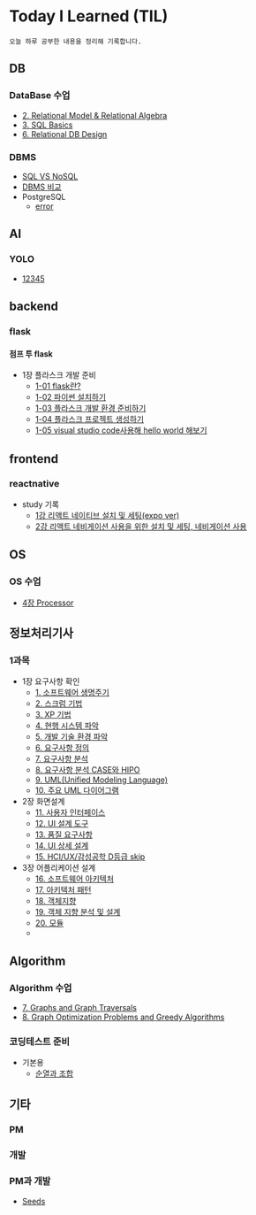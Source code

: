 # Today I Learned (TIL)
```
오늘 하루 공부한 내용을 정리해 기록합니다.
```
## DB
### DataBase 수업
- [2. Relational Model & Relational Algebra](https://github.com/seonyong-kim/TIL/blob/main/DataBase/DataBaseClass/Relational%20Model%20%26%20Relational%20Algebra.md)
- [3. SQL Basics](https://github.com/seonyong-kim/TIL/blob/main/DataBase/DataBaseClass/SQL%20Basics.md)
- [6. Relational DB Design](https://github.com/seonyong-kim/TIL/blob/main/DataBase/DataBaseClass/6.%20Relational%20DB%20Design.md)
### DBMS
- [SQL VS NoSQL](https://github.com/seonyong-kim/TIL/blob/main/DataBase/DBMS/SQL%20VS%20NoSQL.md)
- [DBMS 비교](https://github.com/seonyong-kim/TIL/blob/main/DataBase/DBMS/DBMS%EB%93%A4%20%EB%B9%84%EA%B5%90.md)
- PostgreSQL
  - [error](https://github.com/seonyong-kim/TIL/blob/main/DataBase/DBMS/PostgreSQL/error.md)
## AI
### YOLO
- [12345](https://github.com/seonyong-kim/TIL/blob/main/AI/YOLO/1.md)

## backend
### flask
#### 점프 투 flask
- 1장 플라스크 개발 준비
    - [1-01 flask란?](https://github.com/seonyong-kim/TIL/blob/main/flask/%EC%A0%90%ED%94%84%20%ED%88%AC%20flask/1%EC%9E%A5%20%ED%94%8C%EB%9D%BC%EC%8A%A4%ED%81%AC%20%EA%B0%9C%EB%B0%9C%20%EC%A4%80%EB%B9%84/1-01%20%ED%94%8C%EB%9D%BC%EC%8A%A4%ED%81%AC%EB%9E%80%3F.md)
    - [1-02 파이썬 설치하기](https://github.com/seonyong-kim/TIL/blob/main/flask/%EC%A0%90%ED%94%84%20%ED%88%AC%20flask/1%EC%9E%A5%20%ED%94%8C%EB%9D%BC%EC%8A%A4%ED%81%AC%20%EA%B0%9C%EB%B0%9C%20%EC%A4%80%EB%B9%84/1-02%20%ED%8C%8C%EC%9D%B4%EC%8D%AC%20%EC%84%A4%EC%B9%98%ED%95%98%EA%B8%B0.md)
    - [1-03 플라스크 개발 환경 준비하기](https://github.com/seonyong-kim/TIL/blob/main/flask/%EC%A0%90%ED%94%84%20%ED%88%AC%20flask/1%EC%9E%A5%20%ED%94%8C%EB%9D%BC%EC%8A%A4%ED%81%AC%20%EA%B0%9C%EB%B0%9C%20%EC%A4%80%EB%B9%84/1-03%20%ED%94%8C%EB%9D%BC%EC%8A%A4%ED%81%AC%20%EA%B0%9C%EB%B0%9C%20%ED%99%98%EA%B2%BD%20%EC%A4%80%EB%B9%84%ED%95%98%EA%B8%B0.md)
    - [1-04 플라스크 프로젝트 생성하기](https://github.com/seonyong-kim/TIL/blob/main/flask/%EC%A0%90%ED%94%84%20%ED%88%AC%20flask/1%EC%9E%A5%20%ED%94%8C%EB%9D%BC%EC%8A%A4%ED%81%AC%20%EA%B0%9C%EB%B0%9C%20%EC%A4%80%EB%B9%84/1-04%20%ED%94%8C%EB%9D%BC%EC%8A%A4%ED%81%AC%20%ED%94%84%EB%A1%9C%EC%A0%9D%ED%8A%B8%20%EC%83%9D%EC%84%B1%ED%95%98%EA%B8%B0.md)
    - [1-05 visual studio code사용해 hello world 해보기](https://github.com/seonyong-kim/TIL/blob/main/flask/%EC%A0%90%ED%94%84%20%ED%88%AC%20flask/1%EC%9E%A5%20%ED%94%8C%EB%9D%BC%EC%8A%A4%ED%81%AC%20%EA%B0%9C%EB%B0%9C%20%EC%A4%80%EB%B9%84/1-05%20visual%20studio%20code%EC%82%AC%EC%9A%A9%ED%95%B4%20hello%20world%20%ED%95%B4%EB%B3%B4%EA%B8%B0.md)

## frontend
### reactnative
- study 기록
  - [1강 리액트 네이티브 설치 및 세팅(expo ver)](https://github.com/seonyong-kim/VoV-todo-app/blob/main/study%20%EA%B3%BC%EC%A0%95%20%EA%B8%B0%EB%A1%9D/1%EA%B0%95.md)
  - [2강 리액트 네비게이션 사용을 위한 설치 및 세팅, 네비게이션 사용](https://github.com/seonyong-kim/VoV-todo-app/blob/main/study%20%EA%B3%BC%EC%A0%95%20%EA%B8%B0%EB%A1%9D/2%EA%B0%95.md)

## OS
### OS 수업
- [4장 Processor](https://github.com/seonyong-kim/TIL/blob/main/OS/4%EC%9E%A5%20Processor.md)

## 정보처리기사
### 1과목
- 1장 요구사항 확인
  - [1. 소프트웨어 생명주기](https://github.com/seonyong-kim/TIL/blob/main/%EC%A0%95%EB%B3%B4%EC%B2%98%EB%A6%AC%EA%B8%B0%EC%82%AC/1%EA%B3%BC%EB%AA%A9%20%EC%86%8C%ED%94%84%ED%8A%B8%EC%9B%A8%EC%96%B4%20%EC%84%A4%EA%B3%84/1.%20%EC%9A%94%EA%B5%AC%EC%82%AC%ED%95%AD/1.%20%EC%86%8C%ED%94%84%ED%8A%B8%EC%9B%A8%EC%96%B4%20%EC%83%9D%EB%AA%85%EC%A3%BC%EA%B8%B0.md)
  - [2. 스크럼 기법](https://github.com/seonyong-kim/TIL/blob/main/%EC%A0%95%EB%B3%B4%EC%B2%98%EB%A6%AC%EA%B8%B0%EC%82%AC/1%EA%B3%BC%EB%AA%A9%20%EC%86%8C%ED%94%84%ED%8A%B8%EC%9B%A8%EC%96%B4%20%EC%84%A4%EA%B3%84/1.%20%EC%9A%94%EA%B5%AC%EC%82%AC%ED%95%AD/2.%20%EC%8A%A4%ED%81%AC%EB%9F%BC%20%EA%B8%B0%EB%B2%95.md)
  - [3. XP 기법](https://github.com/seonyong-kim/TIL/blob/main/%EC%A0%95%EB%B3%B4%EC%B2%98%EB%A6%AC%EA%B8%B0%EC%82%AC/1%EA%B3%BC%EB%AA%A9%20%EC%86%8C%ED%94%84%ED%8A%B8%EC%9B%A8%EC%96%B4%20%EC%84%A4%EA%B3%84/1.%20%EC%9A%94%EA%B5%AC%EC%82%AC%ED%95%AD/3.%20XP%20%EA%B8%B0%EB%B2%95.md)
  - [4. 현행 시스템 파악](https://github.com/seonyong-kim/TIL/blob/main/%EC%A0%95%EB%B3%B4%EC%B2%98%EB%A6%AC%EA%B8%B0%EC%82%AC/1%EA%B3%BC%EB%AA%A9%20%EC%86%8C%ED%94%84%ED%8A%B8%EC%9B%A8%EC%96%B4%20%EC%84%A4%EA%B3%84/1.%20%EC%9A%94%EA%B5%AC%EC%82%AC%ED%95%AD/4.%20%ED%98%84%ED%96%89%20%EC%8B%9C%EC%8A%A4%ED%85%9C%20%ED%8C%8C%EC%95%85.md)
  - [5. 개발 기술 환경 파악](https://github.com/seonyong-kim/TIL/blob/main/%EC%A0%95%EB%B3%B4%EC%B2%98%EB%A6%AC%EA%B8%B0%EC%82%AC/1%EA%B3%BC%EB%AA%A9%20%EC%86%8C%ED%94%84%ED%8A%B8%EC%9B%A8%EC%96%B4%20%EC%84%A4%EA%B3%84/1.%20%EC%9A%94%EA%B5%AC%EC%82%AC%ED%95%AD/5.%20%EA%B0%9C%EB%B0%9C%20%EA%B8%B0%EC%88%A0%20%ED%99%98%EA%B2%BD%20%ED%8C%8C%EC%95%85.md)
  - [6. 요구사항 정의](https://github.com/seonyong-kim/TIL/blob/main/%EC%A0%95%EB%B3%B4%EC%B2%98%EB%A6%AC%EA%B8%B0%EC%82%AC/1%EA%B3%BC%EB%AA%A9%20%EC%86%8C%ED%94%84%ED%8A%B8%EC%9B%A8%EC%96%B4%20%EC%84%A4%EA%B3%84/1.%20%EC%9A%94%EA%B5%AC%EC%82%AC%ED%95%AD/6.%20%EC%9A%94%EA%B5%AC%EC%82%AC%ED%95%AD%20%EC%A0%95%EC%9D%98.md)
  - [7. 요구사항 분석](https://github.com/seonyong-kim/TIL/blob/main/%EC%A0%95%EB%B3%B4%EC%B2%98%EB%A6%AC%EA%B8%B0%EC%82%AC/1%EA%B3%BC%EB%AA%A9%20%EC%86%8C%ED%94%84%ED%8A%B8%EC%9B%A8%EC%96%B4%20%EC%84%A4%EA%B3%84/1.%20%EC%9A%94%EA%B5%AC%EC%82%AC%ED%95%AD/7.%20%EC%9A%94%EA%B5%AC%EC%82%AC%ED%95%AD%20%EB%B6%84%EC%84%9D.md)
  - [8. 요구사항 분석 CASE와 HIPO](https://github.com/seonyong-kim/TIL/blob/main/%EC%A0%95%EB%B3%B4%EC%B2%98%EB%A6%AC%EA%B8%B0%EC%82%AC/1%EA%B3%BC%EB%AA%A9%20%EC%86%8C%ED%94%84%ED%8A%B8%EC%9B%A8%EC%96%B4%20%EC%84%A4%EA%B3%84/1.%20%EC%9A%94%EA%B5%AC%EC%82%AC%ED%95%AD/8.%20%EC%9A%94%EA%B5%AC%EC%82%AC%ED%95%AD%20%EB%B6%84%EC%84%9D%20CASE%EC%99%80%20HIPO.md)
  - [9. UML(Unified Modeling Language)](https://github.com/seonyong-kim/TIL/blob/main/%EC%A0%95%EB%B3%B4%EC%B2%98%EB%A6%AC%EA%B8%B0%EC%82%AC/1%EA%B3%BC%EB%AA%A9%20%EC%86%8C%ED%94%84%ED%8A%B8%EC%9B%A8%EC%96%B4%20%EC%84%A4%EA%B3%84/1.%20%EC%9A%94%EA%B5%AC%EC%82%AC%ED%95%AD/9.%20UML(Unified%20Modeling%20Language).md)
  - [10. 주요 UML 다이어그램](https://github.com/seonyong-kim/TIL/blob/main/%EC%A0%95%EB%B3%B4%EC%B2%98%EB%A6%AC%EA%B8%B0%EC%82%AC/1%EA%B3%BC%EB%AA%A9%20%EC%86%8C%ED%94%84%ED%8A%B8%EC%9B%A8%EC%96%B4%20%EC%84%A4%EA%B3%84/1.%20%EC%9A%94%EA%B5%AC%EC%82%AC%ED%95%AD/10.%20%EC%A3%BC%EC%9A%94%20UML%20%EB%8B%A4%EC%9D%B4%EC%96%B4%EA%B7%B8%EB%9E%A8.md)
- 2장 화면설계
  - [11. 사용자 인터페이스](https://github.com/seonyong-kim/TIL/blob/main/%EC%A0%95%EB%B3%B4%EC%B2%98%EB%A6%AC%EA%B8%B0%EC%82%AC/1%EA%B3%BC%EB%AA%A9%20%EC%86%8C%ED%94%84%ED%8A%B8%EC%9B%A8%EC%96%B4%20%EC%84%A4%EA%B3%84/2.%20%ED%99%94%EB%A9%B4%EC%84%A4%EA%B3%84/11.%20%EC%82%AC%EC%9A%A9%EC%9E%90%20%EC%9D%B8%ED%84%B0%ED%8E%98%EC%9D%B4%EC%8A%A4.md)
  - [12. UI 설계 도구](https://github.com/seonyong-kim/TIL/blob/main/%EC%A0%95%EB%B3%B4%EC%B2%98%EB%A6%AC%EA%B8%B0%EC%82%AC/1%EA%B3%BC%EB%AA%A9%20%EC%86%8C%ED%94%84%ED%8A%B8%EC%9B%A8%EC%96%B4%20%EC%84%A4%EA%B3%84/2.%20%ED%99%94%EB%A9%B4%EC%84%A4%EA%B3%84/12.%20UI%20%EC%84%A4%EA%B3%84%20%EB%8F%84%EA%B5%AC.md)
  - [13. 품질 요구사항](https://github.com/seonyong-kim/TIL/blob/main/%EC%A0%95%EB%B3%B4%EC%B2%98%EB%A6%AC%EA%B8%B0%EC%82%AC/1%EA%B3%BC%EB%AA%A9%20%EC%86%8C%ED%94%84%ED%8A%B8%EC%9B%A8%EC%96%B4%20%EC%84%A4%EA%B3%84/2.%20%ED%99%94%EB%A9%B4%EC%84%A4%EA%B3%84/13.%20%ED%92%88%EC%A7%88%20%EC%9A%94%EA%B5%AC%EC%82%AC%ED%95%AD.md)
  - [14. UI 상세 설계](https://github.com/seonyong-kim/TIL/blob/main/%EC%A0%95%EB%B3%B4%EC%B2%98%EB%A6%AC%EA%B8%B0%EC%82%AC/1%EA%B3%BC%EB%AA%A9%20%EC%86%8C%ED%94%84%ED%8A%B8%EC%9B%A8%EC%96%B4%20%EC%84%A4%EA%B3%84/2.%20%ED%99%94%EB%A9%B4%EC%84%A4%EA%B3%84/14.%20UI%20%EC%83%81%EC%84%B8%20%EC%84%A4%EA%B3%84.md)
  - [15. HCI/UX/감성공학 D등급 skip]()
- 3장 어플리케이션 설계
  - [16. 소프트웨어 아키텍처](https://github.com/seonyong-kim/TIL/blob/main/%EC%A0%95%EB%B3%B4%EC%B2%98%EB%A6%AC%EA%B8%B0%EC%82%AC/1%EA%B3%BC%EB%AA%A9%20%EC%86%8C%ED%94%84%ED%8A%B8%EC%9B%A8%EC%96%B4%20%EC%84%A4%EA%B3%84/%EC%95%A0%ED%94%8C%EB%A6%AC%EC%BC%80%EC%9D%B4%EC%85%98%20%EC%84%A4%EA%B3%84/16.%20%EC%86%8C%ED%94%84%ED%8A%B8%EC%9B%A8%EC%96%B4%20%EC%95%84%ED%82%A4%ED%85%8D%EC%B2%98.md)
  - [17. 아키텍처 패턴](https://github.com/seonyong-kim/TIL/blob/main/%EC%A0%95%EB%B3%B4%EC%B2%98%EB%A6%AC%EA%B8%B0%EC%82%AC/1%EA%B3%BC%EB%AA%A9%20%EC%86%8C%ED%94%84%ED%8A%B8%EC%9B%A8%EC%96%B4%20%EC%84%A4%EA%B3%84/%EC%95%A0%ED%94%8C%EB%A6%AC%EC%BC%80%EC%9D%B4%EC%85%98%20%EC%84%A4%EA%B3%84/17.%20%EC%95%84%ED%82%A4%ED%85%8D%EC%B2%98%20%ED%8C%A8%ED%84%B4.md)
  - [18. 객체지향](https://github.com/seonyong-kim/TIL/blob/main/%EC%A0%95%EB%B3%B4%EC%B2%98%EB%A6%AC%EA%B8%B0%EC%82%AC/1%EA%B3%BC%EB%AA%A9%20%EC%86%8C%ED%94%84%ED%8A%B8%EC%9B%A8%EC%96%B4%20%EC%84%A4%EA%B3%84/%EC%95%A0%ED%94%8C%EB%A6%AC%EC%BC%80%EC%9D%B4%EC%85%98%20%EC%84%A4%EA%B3%84/18.%20%EA%B0%9D%EC%B2%B4%EC%A7%80%ED%96%A5.md)
  - [19. 객체 지향 분석 및 설계](https://github.com/seonyong-kim/TIL/blob/main/%EC%A0%95%EB%B3%B4%EC%B2%98%EB%A6%AC%EA%B8%B0%EC%82%AC/1%EA%B3%BC%EB%AA%A9%20%EC%86%8C%ED%94%84%ED%8A%B8%EC%9B%A8%EC%96%B4%20%EC%84%A4%EA%B3%84/%EC%95%A0%ED%94%8C%EB%A6%AC%EC%BC%80%EC%9D%B4%EC%85%98%20%EC%84%A4%EA%B3%84/19.%20%EA%B0%9D%EC%B2%B4%EC%A7%80%ED%96%A5%20%EB%B6%84%EC%84%9D%EC%9D%98%20%EA%B0%9C%EB%85%90.md)
  - [20. 모듈]()
  - []()
  
## Algorithm
### Algorithm 수업
- [7. Graphs and Graph Traversals](https://github.com/seonyong-kim/TIL/blob/main/%EC%95%8C%EA%B3%A0%EB%A6%AC%EC%A6%98/%EC%88%98%EC%97%85/7.%20Graphs%20and%20Graph%20Traversals.md)
- [8. Graph Optimization Problems and Greedy Algorithms](https://github.com/seonyong-kim/TIL/blob/main/%EC%95%8C%EA%B3%A0%EB%A6%AC%EC%A6%98/%EC%88%98%EC%97%85/8.%20Graph%20Optimization%20Problems%20and%20%20Greedy%20Algorithms.md)
### 코딩테스트 준비
- 기본용
  - [순열과 조합](https://github.com/seonyong-kim/TIL/blob/main/%EC%95%8C%EA%B3%A0%EB%A6%AC%EC%A6%98/%EA%B8%B0%EB%B3%B8/%EC%88%9C%EC%97%B4%EA%B3%BC%20%EC%A1%B0%ED%95%A9.md)

## 기타
### PM
### 개발
### PM과 개발
- [Seeds](https://github.com/seonyong-kim/PM-/blob/main/PM%EA%B3%BC%20%EA%B0%9C%EB%B0%9C.md)
